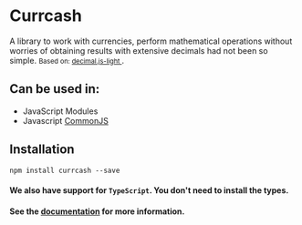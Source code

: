 # Currcash

A library to work with currencies, perform mathematical operations without
worries of obtaining results with extensive decimals had not been so simple.
<small>Based on:
<a href="https://github.com/MikeMcl/decimal.js-light/tree/master" target="_blank">
decimal.js-light </a> </small>.

## Can be used in:

- JavaScript Modules
- Javascript [CommonJS](https://github.com/nodejs/nodejs.org)

## Installation

```shell
npm install currcash --save
```

#### We also have support for `TypeScript`. You don't need to install the types.

#### See the <a href="https://currcashdocs.surge.sh/" target="_blank">documentation</a> for more information.
